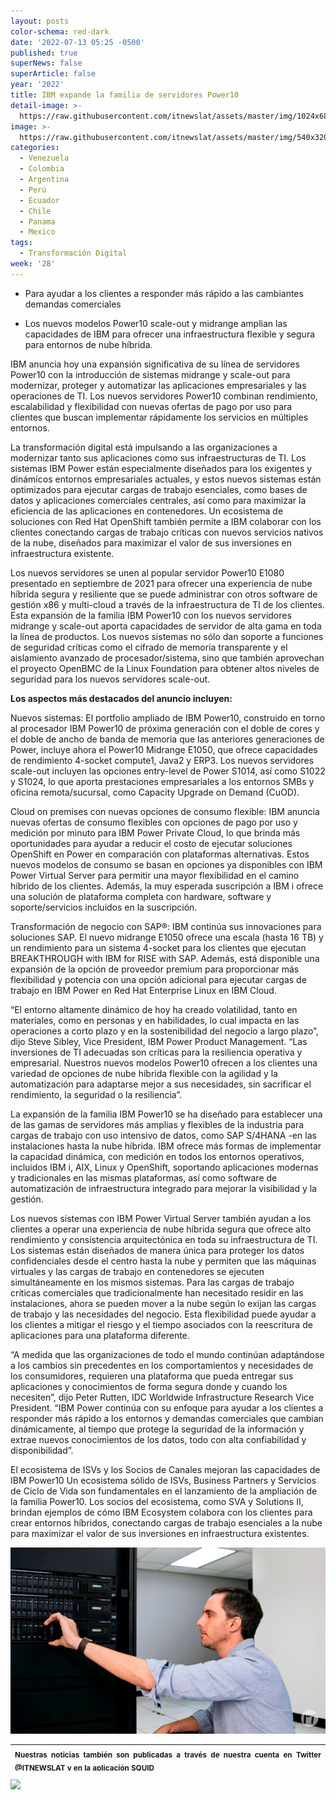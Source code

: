 ```yaml
---
layout: posts
color-schema: red-dark
date: '2022-07-13 05:25 -0500'
published: true
superNews: false
superArticle: false
year: '2022'
title: IBM expande la familia de servidores Power10
detail-image: >-
  https://raw.githubusercontent.com/itnewslat/assets/master/img/1024x680/Power10-g.jpg
image: >-
  https://raw.githubusercontent.com/itnewslat/assets/master/img/540x320/Power10-p.jpg
categories:
  - Venezuela
  - Colombia
  - Argentina
  - Perú
  - Ecuador
  - Chile
  - Panama
  - Mexico
tags:
  - Transformación Digital
week: '28'
---
```

- Para ayudar a los clientes a responder más rápido a las cambiantes demandas comerciales

- Los nuevos modelos Power10 scale-out y midrange amplian las capacidades de IBM para ofrecer una infraestructura flexible y segura para entornos de nube híbrida.

IBM anuncia hoy una expansión significativa de su línea de servidores Power10 con la introducción de sistemas midrange y scale-out para modernizar, proteger y automatizar las aplicaciones empresariales y las operaciones de TI. Los nuevos servidores Power10 combinan rendimiento, escalabilidad y flexibilidad con nuevas ofertas de pago por uso para clientes que buscan implementar rápidamente los servicios en múltiples entornos.
 
La transformación digital está impulsando a las organizaciones a modernizar tanto sus aplicaciones como sus infraestructuras de TI. Los sistemas IBM Power están especialmente diseñados para los exigentes y dinámicos entornos empresariales actuales, y estos nuevos sistemas están optimizados para ejecutar cargas de trabajo esenciales, como bases de datos y aplicaciones comerciales centrales, así como para maximizar la eficiencia de las aplicaciones en contenedores. Un ecosistema de soluciones con Red Hat OpenShift también permite a IBM colaborar con los clientes conectando cargas de trabajo críticas con nuevos servicios nativos de la nube, diseñados para maximizar el valor de sus inversiones en infraestructura existente.
 
Los nuevos servidores se unen al popular servidor Power10 E1080 presentado en septiembre de 2021 para ofrecer una experiencia de nube híbrida segura y resiliente que se puede administrar con otros software de gestión x86 y multi-cloud a través de la infraestructura de TI de los clientes. Esta expansión de la familia IBM Power10 con los nuevos servidores midrange y scale-out aporta capacidades de servidor de alta gama en toda la línea de productos. Los nuevos sistemas no sólo dan soporte a funciones de seguridad críticas como el cifrado de memoria transparente y el aislamiento avanzado de procesador/sistema, sino que también aprovechan el proyecto OpenBMC de la Linux Foundation para obtener altos niveles de seguridad para los nuevos servidores scale-out.
 
**Los aspectos más destacados del anuncio incluyen:**

Nuevos sistemas: El portfolio ampliado de IBM Power10, construido en torno al procesador IBM Power10 de próxima generación con el doble de cores y el doble de ancho de banda de memoria que las anteriores generaciones de Power, incluye ahora el Power10 Midrange E1050, que ofrece capacidades de rendimiento 4-socket compute1, Java2 y ERP3. Los nuevos servidores scale-out incluyen las opciones entry-level de Power S1014, así como S1022 y S1024, lo que aporta prestaciones empresariales a los entornos SMBs y oficina remota/sucursal, como Capacity Upgrade on Demand (CuOD).
 
Cloud on premises con nuevas opciones de consumo flexible: IBM anuncia nuevas ofertas de consumo flexibles con opciones de pago por uso y medición por minuto para IBM Power Private Cloud, lo que brinda más oportunidades para ayudar a reducir el costo de ejecutar soluciones OpenShift en Power en comparación con plataformas alternativas. Estos nuevos modelos de consumo se basan en opciones ya disponibles con IBM Power Virtual Server para permitir una mayor flexibilidad en el camino híbrido de los clientes. Además, la muy esperada suscripción a IBM i ofrece una solución de plataforma completa con hardware, software y soporte/servicios incluidos en la suscripción.

Transformación de negocio con SAP®: IBM continúa sus innovaciones para soluciones SAP. El nuevo midrange E1050 ofrece una escala (hasta 16 TB) y un rendimiento para un sistema 4-socket para los clientes que ejecutan BREAKTHROUGH with IBM for RISE with SAP. Además, está disponible una expansión de la opción de proveedor premium para proporcionar más flexibilidad y potencia con una opción adicional para ejecutar cargas de trabajo en IBM Power en Red Hat Enterprise Linux en IBM Cloud.
 
“El entorno altamente dinámico de hoy ha creado volatilidad, tanto en materiales, como en personas y en habilidades, lo cual impacta en las operaciones a corto plazo y en la sostenibilidad del negocio a largo plazo”, dijo Steve Sibley, Vice President, IBM Power Product Management. “Las inversiones de TI adecuadas son críticas para la resiliencia operativa y empresarial. Nuestros nuevos modelos Power10 ofrecen a los clientes una variedad de opciones de nube híbrida flexible con la agilidad y la automatización para adaptarse mejor a sus necesidades, sin sacrificar el rendimiento, la seguridad o la resiliencia”.
 
La expansión de la familia IBM Power10 se ha diseñado para establecer una de las gamas de servidores más amplias y flexibles de la industria para cargas de trabajo con uso intensivo de datos, como SAP S/4HANA -en las instalaciones hasta la nube híbrida. IBM ofrece más formas de implementar la capacidad dinámica, con medición en todos los entornos operativos, incluidos IBM i, AIX, Linux y OpenShift, soportando aplicaciones modernas y tradicionales en las mismas plataformas, así como software de automatización de infraestructura integrado para mejorar la visibilidad y la gestión.
 
Los nuevos sistemas con IBM Power Virtual Server también ayudan a los clientes a operar una experiencia de nube híbrida segura que ofrece alto rendimiento y consistencia arquitectónica en toda su infraestructura de TI. Los sistemas están diseñados de manera única para proteger los datos confidenciales desde el centro hasta la nube y permiten que las máquinas virtuales y las cargas de trabajo en contenedores se ejecuten simultáneamente en los mismos sistemas. Para las cargas de trabajo críticas comerciales que tradicionalmente han necesitado residir en las instalaciones, ahora se pueden mover a la nube según lo exijan las cargas de trabajo y las necesidades del negocio. Esta flexibilidad puede ayudar a los clientes a mitigar el riesgo y el tiempo asociados con la reescritura de aplicaciones para una plataforma diferente.
 
“A medida que las organizaciones de todo el mundo continúan adaptándose a los cambios sin precedentes en los comportamientos y necesidades de los consumidores, requieren una plataforma que pueda entregar sus aplicaciones y conocimientos de forma segura donde y cuando los necesiten”, dijo Peter Rutten, IDC Worldwide Infrastructure Research Vice President. “IBM Power continúa con su enfoque para ayudar a los clientes a responder más rápido a los entornos y demandas comerciales que cambian dinámicamente, al tiempo que protege la seguridad de la información y extrae nuevos conocimientos de los datos, todo con alta confiabilidad y disponibilidad”.
 
El ecosistema de ISVs y los Socios de Canales mejoran las capacidades de IBM Power10
Un ecosistema sólido de ISVs, Business Partners y Servicios de Ciclo de Vida son fundamentales en el lanzamiento de la ampliación de la familia Power10. Los socios del ecosistema, como SVA y Solutions II, brindan ejemplos de cómo IBM Ecosystem colabora con los clientes para crear entornos híbridos, conectando cargas de trabajo esenciales a la nube para maximizar el valor de sus inversiones en infraestructura existentes.

![](https://raw.githubusercontent.com/itnewslat/assets/master/img/540x320/Power10-p.jpg)

<table style="height: 42px;" width="569">
<tbody>
<tr>
<td style="text-align: justify;"><sub><strong>Nuestras noticias también son publicadas a través de nuestra cuenta en Twitter <a href="https://twitter.com/itnewslat?lang=es">@ITNEWSLAT</a> y en la aplicación <a href="https://squidapp.co/en/">SQUID</a></strong></sub></td>
</tr>
</tbody>
</table>

<img src="https://tracker.metricool.com/c3po.jpg?hash=56f88a41e39ab42c063cc51676587a04"/>